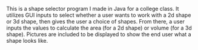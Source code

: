 This is a shape selector program I made in Java for a college class. It utilizes GUI inputs to select whether a user wants to work with a 2d shape or 3d shape, then gives the user a choice of shapes. From there, a user inputs the values to calculate the area (for a 2d shape) or volume (for a 3d shape). Pictures are included to be displayed to show the end user what a shape looks like.
